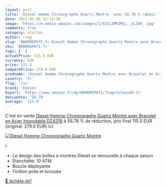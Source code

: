 ```yaml
---
layout: post
title: 'Diesel Homme Chronographe Quartz Montre  avec 58.78 % rabais '
date: 2021-02-06 12:14:26
image: 'https://m.media-amazon.com/images/I/41Xj2MR3MjL._SL200_.jpg'
comments: true
category: ofertas
author: ring
slug: 'B00KMGPH7I-fr Diesel Homme Chronographe Quartz Montre avec Bracelet en...'
sku: 'B00KMGPH7I-fr'
tags: [  ]
actualPrice: 115.0 EUR
currency: EUR
price: 115.0
comparePrice: 279.0 EUR
prodname: 'Diesel Homme Chronographe Quartz Montre avec Bracelet en Acier Inoxydable DZ4318'
country: 'fr'
flag: '🇫🇷'
brand: 'Diesel'
buyurl: 'https://www.amazon.fr/dp/B00KMGPH7I/?tag=tolees0d-21'
descuento: '58.78'
average: '115.0'
---
```


C'est en vente [Diesel Homme Chronographe Quartz Montre avec Bracelet en Acier Inoxydable DZ4318](https://www.amazon.fr/dp/B00KMGPH7I/?tag=tolees0d-21)  à  58.78 % de réduction, prix final  115.0 EUR (original: 279.0 EUR) ici:

[![Diesel Homme Chronographe Quartz Montre ](https://m.media-amazon.com/images/I/41Xj2MR3MjL._SL200_.jpg)](https://www.amazon.fr/dp/B00KMGPH7I/?tag=tolees0d-21)

ℹ️:

- Le design des boîtes à montres Diesel se renouvelle à chaque saison
- Étanchéité: 10 ATM
- Boucle déployante
- Finition polie et brossée

[🛒 Achète-le!!](https://www.amazon.fr/dp/B00KMGPH7I/?tag=tolees0d-21)
